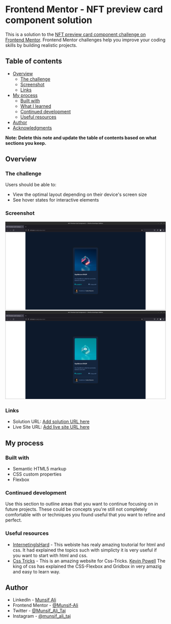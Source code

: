 # Frontend Mentor - NFT preview card component solution

This is a solution to the [NFT preview card component challenge on Frontend Mentor](https://www.frontendmentor.io/challenges/nft-preview-card-component-SbdUL_w0U). Frontend Mentor challenges help you improve your coding skills by building realistic projects.

## Table of contents

- [Overview](#overview)
  - [The challenge](#the-challenge)
  - [Screenshot](#screenshot)
  - [Links](#links)
- [My process](#my-process)
  - [Built with](#built-with)
  - [What I learned](#what-i-learned)
  - [Continued development](#continued-development)
  - [Useful resources](#useful-resources)
- [Author](#author)
- [Acknowledgments](#acknowledgments)

**Note: Delete this note and update the table of contents based on what sections you keep.**

## Overview

### The challenge

Users should be able to:

- View the optimal layout depending on their device's screen size
- See hover states for interactive elements

### Screenshot

![](./screenshot/webscreen%20design.png)
![](./screenshot/webscreen%20design%20active%20state.png)

### Links

- Solution URL: [Add solution URL here](https://github.com/Munsif-Ali/NFT-card-preview-component)
- Live Site URL: [Add live site URL here](https://munsif-ali.github.io/NFT-card-preview-component/)

## My process

### Built with

- Semantic HTML5 markup
- CSS custom properties
- Flexbox

### Continued development

Use this section to outline areas that you want to continue focusing on in future projects. These could be concepts you're still not completely comfortable with or techniques you found useful that you want to refine and perfect.

### Useful resources

- [InternetingIsHard](https://www.internetingishard.com/) - This webiste has realy amazing toutorial for html and css. It had explained the topics such with simplicty it is very useful if you want to start with html and css.
- [Css Tricks](https://css-tricks.com/) - This is an amazing website for Css-Tricks. [Kevin Powell](https://twitter.com/KevinJPowell) The king of css has explained the CSS-Flexbox and Gridbox in very amazig and easy to learn way.

## Author

- LinkedIn - [Munsif Ali](https://www.linkedin.com/in/munsif-ali-476b451a8/)
- Frontend Mentor - [@Munsif-Ali](https://www.frontendmentor.io/profile/Munsif-Ali)
- Twitter - [@Munsif_Ali_Taj](https://www.twitter.com/Munsif_Ali_Taj)
- Instagram - [@munsif_ali_taj](https://www.instagram.com/munsif_ali_taj)
